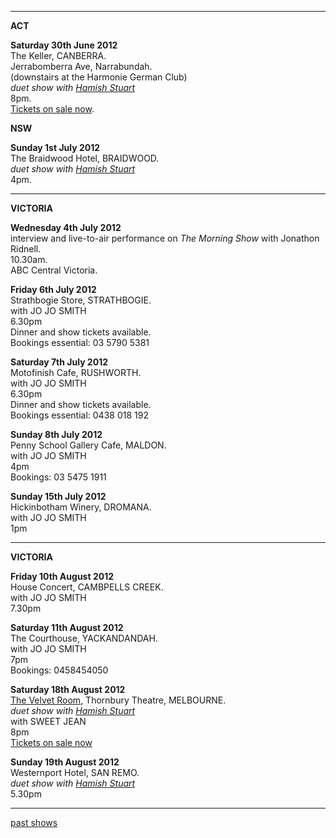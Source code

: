  

* * * * *   

**ACT** 

**Saturday 30th June 2012**   
The Keller, CANBERRA.  
Jerrabomberra Ave, Narrabundah.   
(downstairs at the Harmonie German Club)   
*duet show with [Hamish Stuart][97]*    
8pm.  
[Tickets on sale now][110].      

**NSW**   

**Sunday 1st July 2012**   
The Braidwood Hotel, BRAIDWOOD.   
*duet show with [Hamish Stuart][97]*    
4pm.    

* * * * *   

**VICTORIA** 

**Wednesday 4th July 2012**   
interview and live-to-air performance on *The Morning Show* with Jonathon Ridnell.    
10.30am.   
ABC Central Victoria.   
 
**Friday 6th July 2012**   
Strathbogie Store, STRATHBOGIE.      
with JO JO SMITH    
6.30pm  
Dinner and show tickets available.  
Bookings essential: 03 5790 5381     

**Saturday 7th July 2012**   
Motofinish Cafe, RUSHWORTH.      
with JO JO SMITH    
6.30pm  
Dinner and show tickets available.  
Bookings essential: 0438 018 192  

**Sunday 8th July 2012**   
Penny School Gallery Cafe, MALDON.      
with JO JO SMITH    
4pm  
Bookings: 03 5475 1911    

**Sunday 15th July 2012**   
Hickinbotham Winery, DROMANA.      
with JO JO SMITH    
1pm  

* * * * *    

**VICTORIA**   

**Friday 10th August 2012**   
House Concert, CAMBPELLS CREEK.      
with JO JO SMITH    
7.30pm        

**Saturday 11th August 2012**   
The Courthouse, YACKANDANDAH.      
with JO JO SMITH    
7pm  
Bookings: 0458454050    

**Saturday 18th August 2012**   
[The Velvet Room][111], Thornbury Theatre, MELBOURNE.  
*duet show with [Hamish Stuart][97]*    
with SWEET JEAN   
8pm  
[Tickets on sale now][111.1]        

**Sunday 19th August 2012**   
Westernport Hotel, SAN REMO.  
*duet show with [Hamish Stuart][97]*    
5.30pm     

* * * * *    

[past shows][archive]

  [archive]: shows/archive/

[33.1]: contact/
[50]: http://northcotesocialclub.com/
[3.2]: http://www.thebasement.com.au/
[81]:  http://www.pietabrown.com
[88]: http://www.facebook.com/pages/Beetle-Bar/125772420775772
[89]: http://www.royalexchangenewcastle.com.au/
[90]: http://www.camelotlounge.com/
[90.1]: http://www.trybooking.com/RWU
[91]: http://www.clarendonguesthouse.com.au/
[93]: http://www.caravanmusic.com.au
[94]: http://wheatsheafhotel.com.au/
[95]: http://www.bellaunion.com.au
[96]: http://www.jojosmithsoul.com/
[96.1]: http://www.myspace.com/sweetjeanmusic
[96.2]: http://www.myspace.com/jimdowling
[96.3]: http://www.ilonaharker.com
[96.4]: http://www.mardilumsden.com  
[96.5]: http://www.theyearlings.net 
[96.6]: http://www.theelliscollective.com
[96.7]: http://www.triplejunearthed.com/birdsandbelles
[96.8]: http://www.myspace.com/denhanrahan
[97]: http://www.hamishstuart.net/fr_home.cfm
[98]: http://venue505.com/
[99]: http://www.corinbank.com/  
[99.1]: http://www.portfairyfolkfestival.com/
[100]: http://www.tamarvalleyfolkfestival.com/Home.html  
[101]: http://www.bigtix.com.au/ProductDetails.aspx?productID=2083
[104]: http://www.carnivalofsuburbia.com   
[105]: http://www.bellaunion.com.au/ticketing/show_535/
[106]: http://www.caravanmusic.com.au/gigs/pieta-brown/
[107]: http://www.trybooking.com/BCUB
[108]: http://www.moshtix.com.au/event.aspx?id=54131&ref=pietabrownpolishclub
[109]: http://www.starcourttheatre.com.au/shows
[110]: http://www.lonewolfpromotions.com/
[111]: http://thethornburytheatre.com/  
[111.1]: http://thornburytheatre.oztix.com.au/default.aspx?Event=27515  